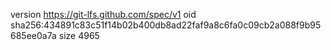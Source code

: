 version https://git-lfs.github.com/spec/v1
oid sha256:434891c83c51f14b02b400db8ad22faf9a8c6fa0c09cb2a088f9b95685ee0a7a
size 4965
